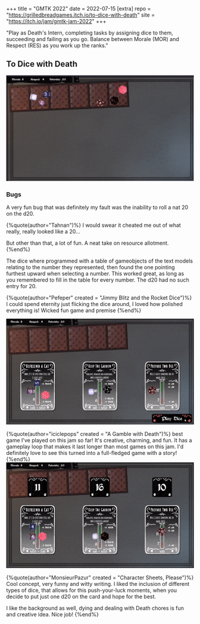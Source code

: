 +++
title = "GMTK 2022"
date = 2022-07-15
[extra]
repo = "https://grilledbreadgames.itch.io/to-dice-with-death"
site = "https://itch.io/jam/gmtk-jam-2022"
+++

"Play as Death's Intern, completing tasks by assigning dice to them, succeeding and failing as you go. Balance between Morale (MOR) and Respect (RES) as you work up the ranks."

<!-- more -->

## To Dice with Death

![Demo 1, Card dealing](/projects/dice-with-death/demo1.gif)

### Bugs

A very fun bug that was definitely my fault was the inability to roll a nat 20 on the d20.

{%quote(author="Tahnan")%}
I would swear it cheated me out of what really, really looked like a 20...

But other than that, a lot of fun.  A neat take on resource allotment.
{%end%}

The dice where programmed with a table of gameobjects of the text models relating to the number they represented, then found the one
pointing furthest upward when selecting a number. This worked great, as long as you remembered to fill in the table for every number. The d20
had no such entry for 20.

{%quote(author="Pefeper" created = "Jimmy Blitz and the Rocket Dice")%}
I could spend eternity just flicking the dice around, I loved how polished everything is! Wicked fun game and premise
{%end%}

![Demo 2, Dice rolling](/projects/dice-with-death/demo2.gif)

{%quote(author="iciclepops" created = "A Gamble with Death")%}
best game I've played on this jam so far! It's creative, charming, and fun. It has a gameplay loop that makes it last longer than most games on this jam. I'd definitely love to see this turned into a full-fledged game with a story!
{%end%}
![Demo 3, Dice return](/projects/dice-with-death/demo3.gif)

{%quote(author="MonsieurPazur" created = "Character Sheets, Please")%}
Cool concept, very funny and witty writing. I liked the inclusion of different types of dice, that allows for this push-your-luck moments, when you decide to put just one d20 on the card and hope for the best.

I like the background as well, dying and dealing with Death chores is fun and creative idea. Nice job!
{%end%}
